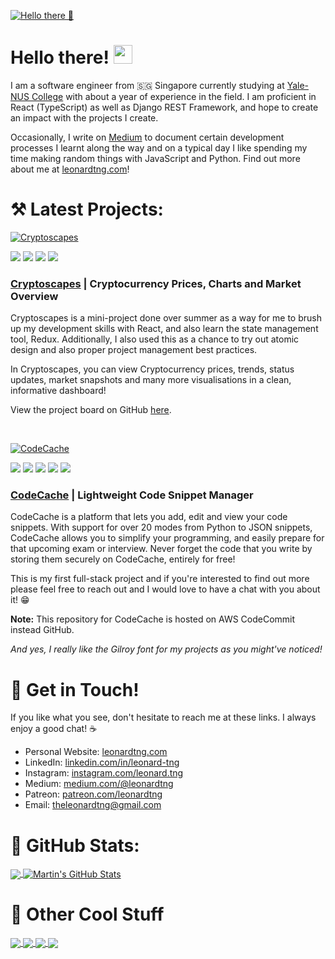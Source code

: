 [![Hello there :wave:](https://github-readme-files.s3.ap-southeast-1.amazonaws.com/cover.jpg)][1]

# Hello there! <img src="https://github-readme-files.s3.ap-southeast-1.amazonaws.com/wave.gif" height="30px" />

I am a software engineer from :singapore: Singapore currently studying at [Yale-NUS College][9] with about a year of experience in the field. I am proficient in React (TypeScript) as well as Django REST Framework, and hope to create an impact with the projects I create.

Occasionally, I write on [Medium][4] to document certain development processes I learnt along the way and on a typical day I like spending my time making random things with JavaScript and Python. Find out more about me at [leonardtng.com][1]!

# :hammer_and_pick: Latest Projects: 

[![Cryptoscapes](https://github-readme-files.s3.ap-southeast-1.amazonaws.com/banner-cryptoscapes.jpg)][7]

![](https://img.shields.io/badge/-React-informational?style=flat&logo=react&logoColor=black&color=61DBFB) ![](https://img.shields.io/badge/-TypeScript-informational?style=flat&logo=typescript&logoColor=white&color=007acc) ![](https://img.shields.io/badge/-Redux-informational?style=flat&logo=redux&logoColor=white&color=764abc) ![](https://img.shields.io/badge/-AWS-informational?style=flat&logo=amazon&logoColor=white&color=FF9900)

### [Cryptoscapes][7] | Cryptocurrency Prices, Charts and Market Overview

Cryptoscapes is a mini-project done over summer as a way for me to brush up my development skills with React, and also learn the state management tool, Redux. Additionally, I also used this as a chance to try out atomic design and also proper project management best practices. 

In Cryptoscapes, you can view Cryptocurrency prices, trends, status updates, market snapshots and many more visualisations in a clean, informative dashboard!

View the project board on GitHub [here][8].

<br/>

[![CodeCache](https://github-readme-files.s3.ap-southeast-1.amazonaws.com/banner-codecache.jpg)][7]

![](https://img.shields.io/badge/-React-informational?style=flat&logo=react&logoColor=black&color=61DBFB) ![](https://img.shields.io/badge/-TypeScript-informational?style=flat&logo=typescript&logoColor=white&color=007acc) ![](https://img.shields.io/badge/-Django-informational?style=flat&logo=django&logoColor=white&color=092e20) ![](https://img.shields.io/badge/-Python-informational?style=flat&logo=python&logoColor=white&color=306998) ![](https://img.shields.io/badge/-AWS-informational?style=flat&logo=amazon&logoColor=white&color=FF9900)

### [CodeCache][6] | Lightweight Code Snippet Manager

CodeCache is a platform that lets you add, edit and view your code snippets. With support for over 20 modes from Python to JSON snippets, CodeCache allows you to simplify your programming, and easily prepare for that upcoming exam or interview. Never forget the code that you write by storing them securely on CodeCache, entirely for free!

This is my first full-stack project and if you're interested to find out more please feel free to reach out and I would love to have a chat with you about it! :grin:

<b>Note:</b> This repository for CodeCache is hosted on AWS CodeCommit instead GitHub.

*And yes, I really like the Gilroy font for my projects as you might've noticed!*

# :raising_hand: Get in Touch! 

If you like what you see, don't hesitate to reach me at these links. I always enjoy a good chat!  :coffee:

* Personal Website: [leonardtng.com][1]
* LinkedIn: [linkedin.com/in/leonard-tng][2]
* Instagram: [instagram.com/leonard.tng][3]
* Medium: [medium.com/@leonardtng][4]
* Patreon: [patreon.com/leonardtng][5]
* Email: <a href="mailto:theleonardtng@gmail.com">theleonardtng@gmail.com</a>

# :memo: GitHub Stats: 

<a href="https://github.com/leonardtng/leonardtng">
  <img align="center" src="https://github-readme-stats.vercel.app/api/top-langs/?username=leonardtng&hide=css,html&title_color=7C4DFF&text_color=ffffff&bg_color=030614&langs_count=3" />
</a>
<a href="https://github.com/leonardtng/leonardtng">
  <img align="center" src="https://github-readme-stats.vercel.app/api?username=leonardtng&show_icons=true&line_height=27&count_private=true&title_color=7C4DFF&text_color=ffffff&icon_color=2196F3&bg_color=030614&theme=synthwave" alt="Martin's GitHub Stats" />
</a>

# :seedling: Other Cool Stuff

<a href="https://github.com/leonardtng/cryptoscapes">
  <img align="center" src="https://github-readme-stats.vercel.app/api/pin/?username=leonardtng&repo=cryptoscapes&title_color=7C4DFF&text_color=D7DCEC&icon_color=2196F3&bg_color=030614" />
</a>
<a href="https://github.com/leonardtng/personal-website">
  <img align="center" src="https://github-readme-stats.vercel.app/api/pin/?username=leonardtng&repo=personal-website&title_color=7C4DFF&text_color=D7DCEC&icon_color=2196F3&bg_color=030614" />
</a>   

<a href="https://github.com/leonardtng/write-some-love-letters">
  <img align="center" src="https://github-readme-stats.vercel.app/api/pin/?username=leonardtng&repo=write-some-love-letters&title_color=7C4DFF&text_color=D7DCEC&icon_color=2196F3&bg_color=030614" />
</a>
<a href="https://github.com/leonardtng/door_contraption">
  <img align="center" src="https://github-readme-stats.vercel.app/api/pin/?username=leonardtng&repo=door_contraption&title_color=7C4DFF&text_color=D7DCEC&icon_color=2196F3&bg_color=030614" />
</a>   

[1]: https://www.leonardtng.com
[2]: https://www.linkedin.com/in/leonard-tng/
[3]: https://www.instagram.com/leonard.tng/
[4]: https://medium.com/@leonardtng
[5]: https://www.patreon.com/leonardtng
[6]: https://www.codecache.io
[7]: https://www.cryptoscapes.org
[8]: https://github.com/leonardtng/cryptoscapes/projects/1
[9]: https://www.yale-nus.edu.sg/
